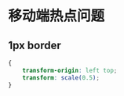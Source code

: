 # 移动端热点问题

## 1px border

```css
{
    transform-origin: left top;
    transform: scale(0.5);
}
```

